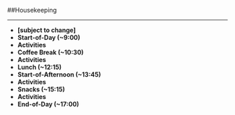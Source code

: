 <!-- .slide: data-background="resources/footer.svg" data-background-size="contain" data-background-position="bottom"  -->

##Housekeeping
- - -
* **[subject to change]** <!-- .element: style="color:maroon" -->
* **Start-of-Day (~9:00)** <!-- .element: class="fragment"; style="color:navy" -->
* **Activities** <!-- .element: class="fragment"; style="color:maroon" -->
* **Coffee Break (~10:30)** <!-- .element: class="fragment"; style="color:maroon" -->
* **Activities** <!-- .element: class="fragment"; style="color:maroon" -->
* **Lunch (~12:15)** <!-- .element: class="fragment"; style="color:navy" -->
* **Start-of-Afternoon (~13:45)** <!-- .element: class="fragment"; style="color:maroon" -->
* **Activities** <!-- .element: class="fragment"; style="color:maroon" -->
* **Snacks (~15:15)** <!-- .element: class="fragment"; style="color:maroon" -->
* **Activities** <!-- .element: class="fragment"; style="color:maroon" -->
* **End-of-Day (~17:00)** <!-- .element: class="fragment"; style="color:navy" -->
<br/>
<br/>
<br/>
<br/>
<br/>
<br/>
<br/>
<br/>
<br/>
<br/>
<br/>
<br/>
<br/>
<br/>
<br/>
<br/>
<br/>
<br/>
<br/>
<br/>
<br/>
<br/>
<br/>
<br/>
<br/>
<br/>
<br/>
<br/>
<aside class="notes">
</aside>

